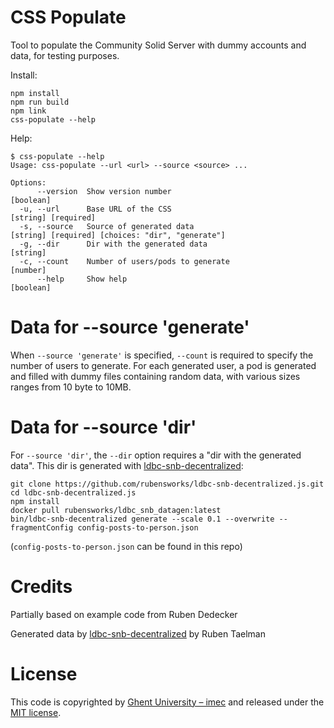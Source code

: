 # CSS Populate

Tool to populate the Community Solid Server with dummy accounts and data, for testing purposes.

Install:

```
npm install
npm run build
npm link
css-populate --help
```

Help:

```
$ css-populate --help
Usage: css-populate --url <url> --source <source> ...

Options:
      --version  Show version number                                                                           [boolean]
  -u, --url      Base URL of the CSS                                                                 [string] [required]
  -s, --source   Source of generated data                               [string] [required] [choices: "dir", "generate"]
  -g, --dir      Dir with the generated data                                                                    [string]
  -c, --count    Number of users/pods to generate                                                               [number]
      --help     Show help                                                                                     [boolean]
```

# Data for --source 'generate'

When `--source 'generate'` is specified, `--count` is required to specify the number of users to generate.
For each generated user, a pod is generated and filled with dummy files containing random data, with various sizes ranges from 10 byte to 10MB.


# Data for --source 'dir'

For `--source 'dir'`, the `--dir` option requires a "dir with the generated data". 
This dir is generated with [ldbc-snb-decentralized](https://github.com/rubensworks/ldbc-snb-decentralized.js):

```
git clone https://github.com/rubensworks/ldbc-snb-decentralized.js.git
cd ldbc-snb-decentralized.js
npm install
docker pull rubensworks/ldbc_snb_datagen:latest
bin/ldbc-snb-decentralized generate --scale 0.1 --overwrite --fragmentConfig config-posts-to-person.json
```

(`config-posts-to-person.json` can be found in this repo)

# Credits

Partially based on example code from Ruben Dedecker

Generated data by [ldbc-snb-decentralized](https://github.com/rubensworks/ldbc-snb-decentralized.js) by Ruben Taelman

# License

This code is copyrighted by [Ghent University – imec](http://idlab.ugent.be/) and released under the [MIT license](http://opensource.org/licenses/MIT).
